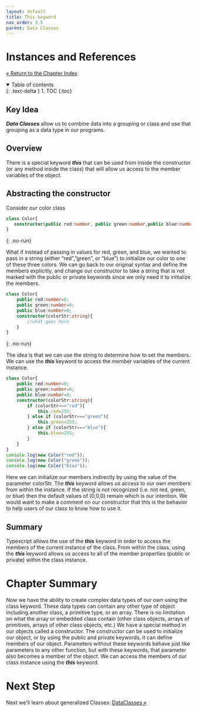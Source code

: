 ```yaml
---
layout: default
title: This keyword
nav_order: 3.5
parent: Data Classes
---
```


# Instances and References
[&laquo; Return to the Chapter Index](index.md)

<details open markdown="block">
  <summary>
    Table of contents
  </summary>
  {: .text-delta }
1. TOC
{:toc}
</details>

## Key Idea
***Data Classes*** allow us to combine data into a grouping or class and use that grouping as a data type in our programs.
## Overview
There is a special keyword ***this*** that can be used from inside the constructor (or any method inside the class) that will allow us access to the member variables of the object.
## Abstracting the constructor
Consider our color class

```typescript
class Color{
   constructor(public red:number, public green:number,public blue:number){ }
}
```
{: .no-run}

What if instead of passing in values for red, green, and blue, we wanted to pass in a string (either “red”,”green”, or “blue”) to initialize our color to one of these three colors.  We can go back to our original syntax and define the members explicitly, and change our constructor to take a string that is not marked with the public or private keywords since we only need it to initialize the members.

```typescript
class Color{
	public red:number=0;
	public green:number=0;
	public blue:number=0;
	constructor(colorStr:string){ 
		//what goes here
	}
}
```
{: .no-run}

The idea is that we can use the string to determine how to set the members.  We can use the ***this*** keyword to access the member variables of the current instance.

```typescript
class Color{
	public red:number=0;
	public green:number=0;
	public blue:number=0;
	constructor(colorStr:string){ 
		if (colorStr==="red"){
			this.red=255;
		} else if (colorStr==="green"){
			this.green=255;
		} else if (colorStr==="blue"){
			this.blue=255;
		}
	}
}
console.log(new Color("red"));
console.log(new Color("green"));
console.log(new Color("blue"));
```

Here we can initialize our members indirectly by using the value of the parameter colorStr.  The ***this*** keyword allows us access to our own members from within the instance.  If the string is not recognized (i.e. not red, green, or blue) then the default values of (0,0,0) remain which is our intention.  We would want to make a comment on our constructor that this is the behavior to help users of our class to know how to use it.

## Summary
Typescript allows the use of the ***this*** keyword in order to access the members of the current instance of the class.  From within the class, using the ***this*** keyword allows us access to all of the member properties (public or private) within the class instance.

# Chapter Summary
Now we have the ability to create complex data types of our own using the class keyword. These data types can contain any other type of object including another class, a primitive type, or an array.  There is no limitation on what the array or embedded class contain (other class objects, arrays of primitives, arrays of other class objects, etc.)  We have a special method in our objects called a constructor.  The constructor can be used to initialize our object, or by using the public and private keywords, it can define members of our object.  Parameters without these keywords behave just like parameters to any other function, but with these keywords, that parameter also becomes a member of the object.  We can access the members of our class instance using the ***this*** keyword.


# Next Step

Next we'll learn about generalized Classes: [DataClasses &raquo;](../4-classes/index.md)